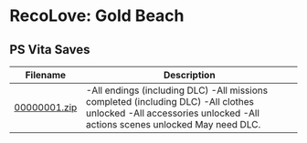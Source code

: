 # RecoLove: Gold Beach

## PS Vita Saves

| Filename | Description |
|----------|-------------|
| [00000001.zip](00000001.zip) | -All endings (including DLC) -All missions completed (including DLC) -All clothes unlocked -All accessories unlocked -All actions scenes unlocked May need DLC.  |
